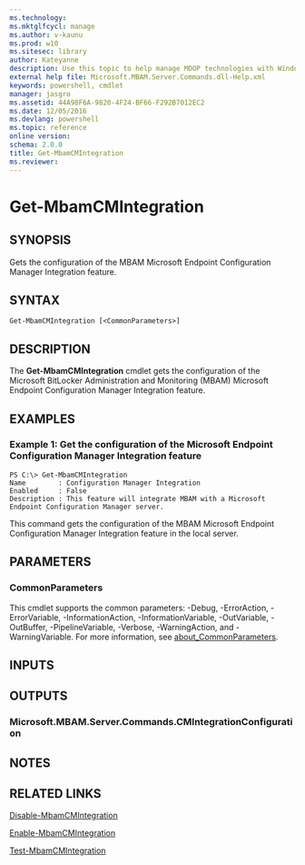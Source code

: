 ```yaml
---
ms.technology: 
ms.mktglfcycl: manage
ms.author: v-kaunu
ms.prod: w10
ms.sitesec: library
author: Kateyanne
description: Use this topic to help manage MDOP technologies with Windows PowerShell.
external help file: Microsoft.MBAM.Server.Commands.dll-Help.xml
keywords: powershell, cmdlet
manager: jasgro 
ms.assetid: 44A98F6A-9820-4F24-BF66-F292B7012EC2
ms.date: 12/05/2016
ms.devlang: powershell
ms.topic: reference
online version: 
schema: 2.0.0
title: Get-MbamCMIntegration
ms.reviewer:
---
```


# Get-MbamCMIntegration

## SYNOPSIS
Gets the configuration of the MBAM Microsoft Endpoint Configuration Manager Integration feature.

## SYNTAX

```
Get-MbamCMIntegration [<CommonParameters>]
```

## DESCRIPTION
The **Get-MbamCMIntegration** cmdlet gets the configuration of the Microsoft BitLocker Administration and Monitoring (MBAM) Microsoft Endpoint Configuration Manager Integration feature.

## EXAMPLES

### Example 1: Get the configuration of the Microsoft Endpoint Configuration Manager Integration feature
```
PS C:\> Get-MbamCMIntegration
Name        : Configuration Manager Integration
Enabled     : False
Description : This feature will integrate MBAM with a Microsoft Endpoint Configuration Manager server.
```

This command gets the configuration of the MBAM Microsoft Endpoint Configuration Manager Integration feature in the local server.

## PARAMETERS

### CommonParameters
This cmdlet supports the common parameters: -Debug, -ErrorAction, -ErrorVariable, -InformationAction, -InformationVariable, -OutVariable, -OutBuffer, -PipelineVariable, -Verbose, -WarningAction, and -WarningVariable. For more information, see [about_CommonParameters](https://go.microsoft.com/fwlink/?LinkID=113216).

## INPUTS

## OUTPUTS

### Microsoft.MBAM.Server.Commands.CMIntegrationConfiguration

## NOTES

## RELATED LINKS

[Disable-MbamCMIntegration](disable-mbamcmintegration.md)

[Enable-MbamCMIntegration](enable-mbamcmintegration.md)

[Test-MbamCMIntegration](test-mbamcmintegration.md)


